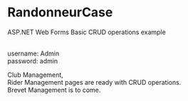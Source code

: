 # RandonneurCase
<p>ASP.NET Web Forms Basic CRUD operations example</p><br>
username: Admin <br> password: admin

Club Management, <br>
Rider Management pages are ready with CRUD operations.<br>
Brevet Management is to come.
